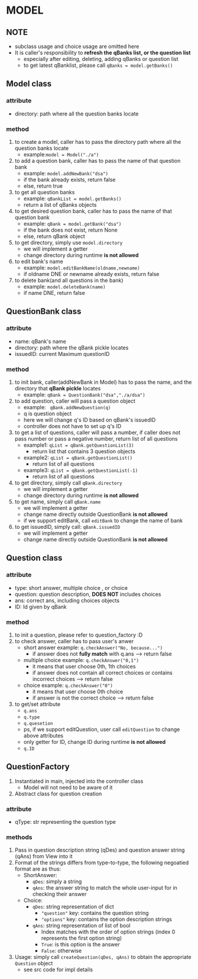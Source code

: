 # MODEL
## NOTE
* subclass usage and choice usage are omitted here
* It is caller's responsibility to **refresh the qBanks list, or the question list**
    * especially after editing, deleting, adding qBanks or question list
    * to get latest qBanklist, please call ``qBanks = model.getBanks()``
## Model class
### attribute
* directory: path where all the question banks locate

### method
1.  to create a model, caller has to pass the directory path where all the question banks locate
    * example:``model = Model("./a")``
2. to add a question bank, caller has to pass the name of that question bank
    * example: ``model.addNewBank("dsa")``
    * if the bank already exists, return false
    * else, return true
3. to get all question banks
    * example: ``qBankList = model.getBanks()``
    * return a list of qBanks objects
4. to get desired question bank, caller has to pass the name of that question bank
    * example: ``qBank = model.getBank("dsa")``
    * if the bank does not exist, return None
    * else, return qBank object
5. to get directory, simply use ``model.directory``
    * we will implement a getter 
    * change directory during runtime **is not allowed**
6. to edit bank's name
    * example: ``model.editBankName(oldname,newname)``
    * if oldname DNE or newname already exists, return false
7. to delete bank(and all questions in the bank)
    * example: ``model.deleteBank(name)``
    * if name DNE, return false
## QuestionBank class
### attribute
* name: qBank's name
* directory: path where the qBank pickle locates
* issuedID: current Maximum questionID

### method
1. to init bank, caller(addNewBank in Model) has to pass the name, and the directory that **qBank pickle** locates
    * example: ``qBank = QuestionBank("dsa","./a/dsa")``
2. to add question, caller will pass a question object
    * example: `` qBank.addNewQuestion(q)``
    * q is question object
    * here we will change q's ID based on qBank's issuedID
    * controller does not have to set up q's ID
3. to get a list of questions, caller will pass a number, if caller does not pass number or pass a negative number, return list of all questions
    * example1: ``qList = qBank.getQuestionList(3)``
        * return list that contains 3 question objects
    * example2: ``qList = qBank.getQuestionList()``
        * return list of all questions
    * example3: ``qList = qBank.getQuestionList(-1)``
        * return list of all questions
4. to get directory, simply call ``qBank.directory``
    * we will implement a getter 
    * change directory during runtime **is not allowed**
5. to get name, simply call ``qBank.name``
    * we will implement a getter 
    * change name directly outside QuestionBank **is not allowed**
    * if we support editBank, call ``editBank`` to change the name of bank
6. to get issuedID, simply call: ``qBank.issuedID``
    * we will implement a getter 
    * change name directly outside QuestionBank **is not allowed**

## Question class
### attribute
* type: short answer, multiple choice , or choice
* question: question description, **DOES NOT** includes choices
* ans: correct ans, including choices objects
* ID: Id given by qBank

### method
1. to init a question, please refer to question_factory :D
2. to check answer, caller has to pass user's anwer
    * short answer example: ``q.checkAnswer("No, because...")``
        * if answer does not **fully match** with q.ans --> return false
    * multiple choice example: ``q.checkAnswer("0,1")``
        * it means that user choose 0th, 1th choices
        * if answer does not contain all correct choices or contains incorrect choices --> return false
    * choice example: ``q.checkAnswer("0")``
        * it means that user choose 0th choice
        * if answer is not the correct choice --> return false
3. to get/set attribute
    * ``q.ans``
    * ``q.type``
    * ``q.quesetion``
    * ps, if we support editQuestion, user call ``editQuestion`` to change above attributes
    * only getter for ID, change ID during runtime **is not allowed**
    * ``q.ID``

## QuestionFactory
1. Instantiated in main, injected into the controller class
    * Model will not need to be aware of it
2. Abstract class for question creation

### attribute
* qType: str representing the question type

### methods
1. Pass in question description string (qDes) and question answer string (qAns) from View into it
2. Format of the strings differs from type-to-type, the following negoatied format are as thus:
    * ShortAnswer:
        * ``qDes``: simply a string
        * ``qAns``: the answer string to match the whole user-input for in checking their answer
    * Choice:
        * ``qDes``: string representation of dict
            * ``"question"`` key: contains the question string
            * ``"options"`` key: contains the option description strings
        * ``qAns``: string representation of list of bool
            * Index matches with the order of option strings (index 0 represents the first option string)
            * ``True``: is this option is the answer
            * ``False``: otherwise
3. Usage: simply call ``createQuestion(qDes, qAns)`` to obtain the appropriate ``Question`` object
    * see src code for impl details


